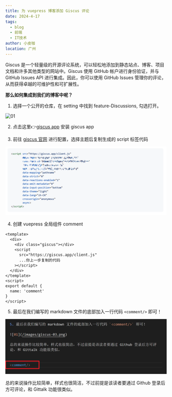 ```yaml
---
title: 为 vuepress 博客添加 Giscus 评论
date: 2024-4-17
tags: 
  - blog
  - 前端
  - IT技术
author: 小皮咖
location: 广州  
---
```


Giscus 是一个轻量级的开源评论系统，可以轻松地添加到静态站点、博客、项目文档和许多其他类型的网站中。Giscus 使用 GitHub 帐户进行身份验证，并与 GitHub Issues API 进行集成。因此，你可以使用 GitHub Issues 管理你的评论，从而获得卓越的可维护性和可扩展性。

<!-- more -->

**那么如何集成到我们的博客中呢？**

1. 选择一个公开的仓库，在 setting 中找到 feature-Discussions, 勾选打开。

![01](/images/giscus-01.png)

2. 点击这里👉[giscus app](https://github.com/apps/giscus) 安装 giscus app

3. 前往 [giscus 官网](https://giscus.app/zh-CN) 进行配置，选择主题后复制生成的 script 标签代码

![01](/images/giscus-02.png)

4. 创建 vuepress 全局组件 comment

```vue
<template>
  <div>
    <div class="giscus"></div>
    <script
      src="https://giscus.app/client.js"
      ...你上一步复制的代码
    ></script>
  </div>
</template>
<script>
export default {
  name: 'comment'
}
</script>
```
5. 最后在我们编写的 markdown 文件的底部加入一行代码 `<comment/>` 即可！

![01](/images/giscus-03.png)

总的来说操作比较简单，样式也很简洁，不过前提是该读者要通过 Github 登录后方可评论，和 Gittalk 功能很类似。


<comment/>